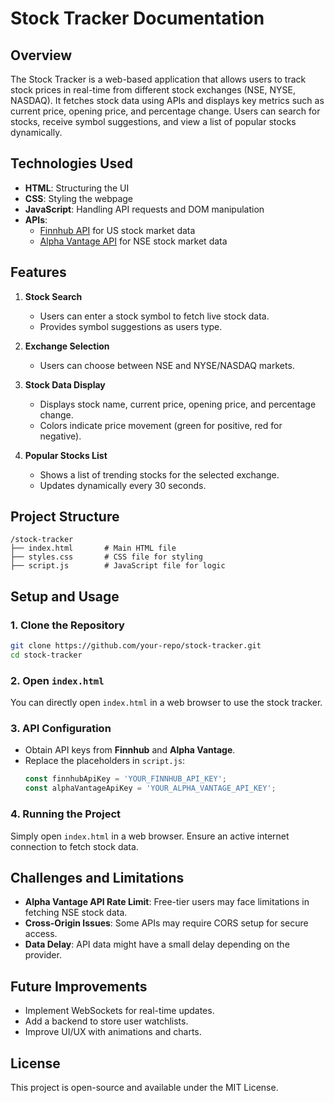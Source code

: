 # Stock Tracker Documentation

## Overview
The Stock Tracker is a web-based application that allows users to track stock prices in real-time from different stock exchanges (NSE, NYSE, NASDAQ). It fetches stock data using APIs and displays key metrics such as current price, opening price, and percentage change. Users can search for stocks, receive symbol suggestions, and view a list of popular stocks dynamically.

## Technologies Used
- **HTML**: Structuring the UI
- **CSS**: Styling the webpage
- **JavaScript**: Handling API requests and DOM manipulation
- **APIs**:
  - [Finnhub API](https://finnhub.io/) for US stock market data
  - [Alpha Vantage API](https://www.alphavantage.co/) for NSE stock market data

## Features
1. **Stock Search**
   - Users can enter a stock symbol to fetch live stock data.
   - Provides symbol suggestions as users type.
   
2. **Exchange Selection**
   - Users can choose between NSE and NYSE/NASDAQ markets.
   
3. **Stock Data Display**
   - Displays stock name, current price, opening price, and percentage change.
   - Colors indicate price movement (green for positive, red for negative).
   
4. **Popular Stocks List**
   - Shows a list of trending stocks for the selected exchange.
   - Updates dynamically every 30 seconds.
   
## Project Structure
```
/stock-tracker
├── index.html       # Main HTML file
├── styles.css       # CSS file for styling
├── script.js        # JavaScript file for logic
```

## Setup and Usage
### 1. Clone the Repository
```sh
git clone https://github.com/your-repo/stock-tracker.git
cd stock-tracker
```

### 2. Open `index.html`
You can directly open `index.html` in a web browser to use the stock tracker.

### 3. API Configuration
- Obtain API keys from **Finnhub** and **Alpha Vantage**.
- Replace the placeholders in `script.js`:
  ```js
  const finnhubApiKey = 'YOUR_FINNHUB_API_KEY';
  const alphaVantageApiKey = 'YOUR_ALPHA_VANTAGE_API_KEY';
  ```

### 4. Running the Project
Simply open `index.html` in a web browser. Ensure an active internet connection to fetch stock data.

## Challenges and Limitations
- **Alpha Vantage API Rate Limit**: Free-tier users may face limitations in fetching NSE stock data.
- **Cross-Origin Issues**: Some APIs may require CORS setup for secure access.
- **Data Delay**: API data might have a small delay depending on the provider.

## Future Improvements
- Implement WebSockets for real-time updates.
- Add a backend to store user watchlists.
- Improve UI/UX with animations and charts.

## License
This project is open-source and available under the MIT License.

